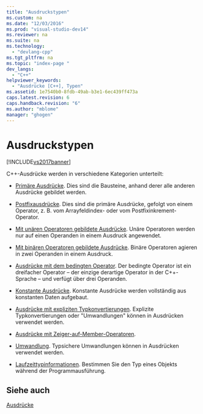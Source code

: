 ```yaml
---
title: "Ausdruckstypen"
ms.custom: na
ms.date: "12/03/2016"
ms.prod: "visual-studio-dev14"
ms.reviewer: na
ms.suite: na
ms.technology: 
  - "devlang-cpp"
ms.tgt_pltfrm: na
ms.topic: "index-page "
dev_langs: 
  - "C++"
helpviewer_keywords: 
  - "Ausdrücke [C++], Typen"
ms.assetid: 1e7540b0-8fdb-49ab-b3e1-6ec439ff473a
caps.latest.revision: 6
caps.handback.revision: "6"
ms.author: "mblome"
manager: "ghogen"
---
```

# Ausdruckstypen
[!INCLUDE[vs2017banner](../assembler/inline/includes/vs2017banner.md)]

C\+\+\-Ausdrücke werden in verschiedene Kategorien unterteilt:  
  
-   [Primäre Ausdrücke](../cpp/primary-expressions.md).  Dies sind die Bausteine, anhand derer alle anderen Ausdrücke gebildet werden.  
  
-   [Postfixausdrücke](../cpp/postfix-expressions.md).  Dies sind die primäre Ausdrücke, gefolgt von einem Operator, z. B. vom Arrayfeldindex\- oder vom Postfixinkrement\-Operator.  
  
-   [Mit unären Operatoren gebildete Ausdrücke](../cpp/expressions-with-unary-operators.md).  Unäre Operatoren werden nur auf einen Operanden in einem Ausdruck angewendet.  
  
-   [Mit binären Operatoren gebildete Ausdrücke](../cpp/expressions-with-binary-operators.md).  Binäre Operatoren agieren in zwei Operanden in einem Ausdruck.  
  
-   [Ausdrücke mit dem bedingten Operator](../cpp/conditional-operator-q.md).  Der bedingte Operator ist ein dreifacher Operator – der einzige derartige Operator in der C\+\+\-Sprache – und verfügt über drei Operanden.  
  
-   [Konstante Ausdrücke](../cpp/cpp-constant-expressions.md).  Konstante Ausdrücke werden vollständig aus konstanten Daten aufgebaut.  
  
-   [Ausdrücke mit expliziten Typkonvertierungen](assetId:///060ad6b4-9592-4f3e-8509-a20ac84a85ae).  Explizite Typkonvertierungen oder "Umwandlungen" können in Ausdrücken verwendet werden.  
  
-   [Ausdrücke mit Zeiger\-auf\-Member\-Operatoren](../cpp/pointer-to-member-operators-dot-star-and-star.md).  
  
-   [Umwandlung](../cpp/casting.md).  Typsichere Umwandlungen können in Ausdrücken verwendet werden.  
  
-   [Laufzeittypinformationen](../cpp/run-time-type-information.md).  Bestimmen Sie den Typ eines Objekts während der Programmausführung.  
  
## Siehe auch  
 [Ausdrücke](../cpp/expressions-cpp.md)